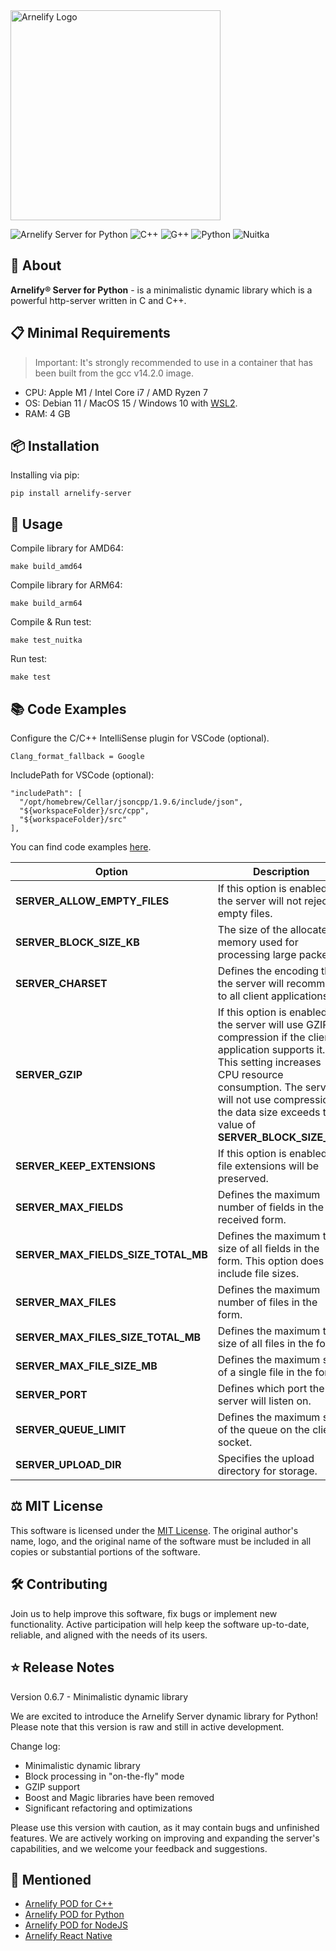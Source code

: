 <img src="https://static.wikia.nocookie.net/arnelify/images/c/c8/Arnelify-logo-2024.png/revision/latest?cb=20240701012515" style="width:336px;" alt="Arnelify Logo" />

![Arnelify Server for Python](https://img.shields.io/badge/Arnelify%20Server%20for%20Python-0.6.7-yellow) ![C++](https://img.shields.io/badge/C++-2b-red) ![G++](https://img.shields.io/badge/G++-14.2.0-blue) ![Python](https://img.shields.io/badge/Python-3.11.2-blue) ![Nuitka](https://img.shields.io/badge/Nuitka-2.6.4-blue)

## 🚀 About
**Arnelify® Server for Python** - is a minimalistic dynamic library which is a powerful http-server written in C and C++.

## 📋 Minimal Requirements
> Important: It's strongly recommended to use in a container that has been built from the gcc v14.2.0 image.
* CPU: Apple M1 / Intel Core i7 / AMD Ryzen 7
* OS: Debian 11 / MacOS 15 / Windows 10 with <a href="https://learn.microsoft.com/en-us/windows/wsl/install">WSL2</a>.
* RAM: 4 GB

## 📦 Installation
Installing via pip:
```
pip install arnelify-server
```
## 🎉 Usage
Compile library for AMD64:
```
make build_amd64
```
Compile library for ARM64:
```
make build_arm64
```
Compile & Run test:
```
make test_nuitka
```
Run test:
```
make test
```
## 📚 Code Examples
Configure the C/C++ IntelliSense plugin for VSCode (optional).
```
Clang_format_fallback = Google
```

IncludePath for VSCode (optional):
```
"includePath": [
  "/opt/homebrew/Cellar/jsoncpp/1.9.6/include/json",
  "${workspaceFolder}/src/cpp",
  "${workspaceFolder}/src"
],
```
You can find code examples <a href="https://github.com/arnelify/arnelify-server-python/blob/main/tests/index.py">here</a>.

| **Option**|**Description**|
|-|-|
| **SERVER_ALLOW_EMPTY_FILES**| If this option is enabled, the server will not reject empty files.|
| **SERVER_BLOCK_SIZE_KB**| The size of the allocated memory used for processing large packets.|
| **SERVER_CHARSET**| Defines the encoding that the server will recommend to all client applications.|
| **SERVER_GZIP**| If this option is enabled, the server will use GZIP compression if the client application supports it. This setting increases CPU resource consumption. The server will not use compression if the data size exceeds the value of **SERVER_BLOCK_SIZE_KB**.|
| **SERVER_KEEP_EXTENSIONS**| If this option is enabled, file extensions will be preserved.|
| **SERVER_MAX_FIELDS**| Defines the maximum number of fields in the received form.|
| **SERVER_MAX_FIELDS_SIZE_TOTAL_MB**| Defines the maximum total size of all fields in the form. This option does not include file sizes.|
| **SERVER_MAX_FILES**| Defines the maximum number of files in the form.|
| **SERVER_MAX_FILES_SIZE_TOTAL_MB** | Defines the maximum total size of all files in the form.|
| **SERVER_MAX_FILE_SIZE_MB**| Defines the maximum size of a single file in the form.|
| **SERVER_PORT**| Defines which port the server will listen on.|
| **SERVER_QUEUE_LIMIT**| Defines the maximum size of the queue on the client socket.|
| **SERVER_UPLOAD_DIR**| Specifies the upload directory for storage.|

## ⚖️ MIT License
This software is licensed under the <a href="https://github.com/arnelify/arnelify-server-python/blob/main/LICENSE">MIT License</a>. The original author's name, logo, and the original name of the software must be included in all copies or substantial portions of the software.

## 🛠️ Contributing
Join us to help improve this software, fix bugs or implement new functionality. Active participation will help keep the software up-to-date, reliable, and aligned with the needs of its users.

## ⭐ Release Notes
Version 0.6.7 - Minimalistic dynamic library

We are excited to introduce the Arnelify Server dynamic library for Python! Please note that this version is raw and still in active development.

Change log:

* Minimalistic dynamic library
* Block processing in "on-the-fly" mode
* GZIP support
* Boost and Magic libraries have been removed
* Significant refactoring and optimizations

Please use this version with caution, as it may contain bugs and unfinished features. We are actively working on improving and expanding the server's capabilities, and we welcome your feedback and suggestions.

## 🔗 Mentioned

* <a href="https://github.com/arnelify/arnelify-pod-cpp">Arnelify POD for C++</a>
* <a href="https://github.com/arnelify/arnelify-pod-python">Arnelify POD for Python</a>
* <a href="https://github.com/arnelify/arnelify-pod-node">Arnelify POD for NodeJS</a>
* <a href="https://github.com/arnelify/arnelify-react-native">Arnelify React Native</a>